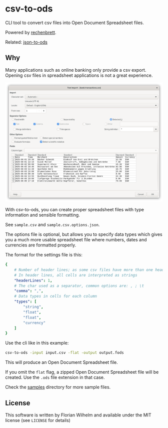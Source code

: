 # csv-to-ods

CLI tool to convert csv files into Open Document Spreadsheet files.

Powered by [rechenbrett](https://github.com/fwilhe2/rechenbrett).

Related: [json-to-ods](https://github.com/fwilhe2/json-to-ods)

## Why

Many applications such as online banking only provide a csv export.
Opening csv files in spreadsheet applications is not a great experience.

![](./doc/csv-import-localc.png)

With csv-to-ods, you can create proper spreadsheet files with type information and sensible formatting.

See `sample.csv` and `sample.csv.options.json`.

The options file is optional, but allows you to specify data types which gives you a much more usable spreadsheet file where numbers, dates and currencies are formatted properly.

The format for the settings file is this:

```yaml
{
    # Number of header lines; as some csv files have more than one header line
    # In header lines, all cells are interpreted as strings
    "headerLines": 1,
    # The char used as a separator, common options are: , ; \t
    "comma": ",",
    # Data types in cells for each column
    "types": [
        "string",
        "float",
        "float",
        "currency"
    ]
}
```

Use the cli like in this example:

```bash
csv-to-ods -input input.csv -flat -output output.fods
```

This will produce an Open Document Spreadsheet file.

If you omit the `flat` flag, a zipped Open Document Spreadsheet file will be created.
Use the `.ods` file extension in that case.

Check the [samples](./samples/) directory for more sample files.

## License

This software is written by Florian Wilhelm and available under the MIT license (see `LICENSE` for details)
